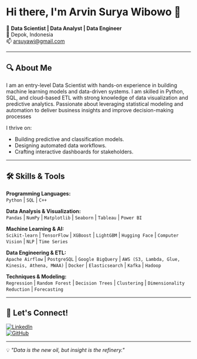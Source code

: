 # Hi there, I'm Arvin Surya Wibowo 👋

🚀 **Data Scientist | Data Analyst | Data Engineer**  
📍 Depok, Indonesia  
📫 arsuyawi@gmail.com  

---

## 🔍 About Me
I am an entry-level Data Scientist with hands-on experience in building machine learning models and data-driven systems. I am skilled in Python, SQL, and cloud-based ETL with strong knowledge of data visualization and predictive analytics. Passionate about leveraging statistical modeling and automation to deliver business insights and improve decision-making processes 

I thrive on:
- Building predictive and classification models.
- Designing automated data workflows.
- Crafting interactive dashboards for stakeholders.

---

## 🛠 Skills & Tools

**Programming Languages:**  
`Python` | `SQL` | `C++`

**Data Analysis & Visualization:**  
`Pandas` | `NumPy` | `Matplotlib` | `Seaborn` | `Tableau` | `Power BI`

**Machine Learning & AI:**  
`Scikit-learn` | `TensorFlow` | `XGBoost` | `LightGBM` | `Hugging Face` | `Computer Vision` | `NLP` | `Time Series`

**Data Engineering & ETL:**  
`Apache Airflow` | `PostgreSQL` | `Google BigQuery` | `AWS (S3, Lambda, Glue, Kinesis, Athena, MWAA)` | `Docker` | `Elasticsearch` | `Kafka` | `Hadoop`

**Techniques & Modeling:**  
`Regression` | `Random Forest` | `Decision Trees` | `Clustering` | `Dimensionality Reduction` | `Forecasting`

---

## 🤝 Let's Connect!
[![LinkedIn](https://img.shields.io/badge/LinkedIn-Profile-blue)](https://www.linkedin.com/in/arvinwibowo)  
[![GitHub](https://img.shields.io/badge/GitHub-Profile-black)](https://github.com/arsuya)

---
💡 *"Data is the new oil, but insight is the refinery."*
